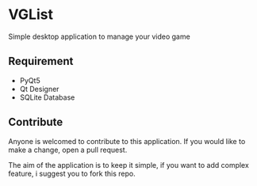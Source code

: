 # VGList

Simple desktop application to manage your video game

## Requirement

* PyQt5
* Qt Designer
* SQLite Database

## Contribute

Anyone is welcomed to contribute to this application. If you would like to make a change, open a pull request.

The aim of the application is to keep it simple, if you want to add complex feature, i suggest you to fork this repo.